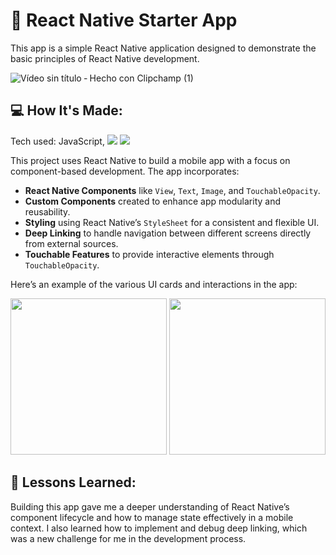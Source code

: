 # 📱 React Native Starter App

This app is a simple React Native application designed to demonstrate the basic principles of React Native development.

![Vídeo sin título ‐ Hecho con Clipchamp (1)](https://github.com/user-attachments/assets/61d4f718-cacc-4443-a2c2-cd5ff2482db2)

## 💻 How It's Made:

Tech used: JavaScript, <img src="https://img.shields.io/badge/TypeScript-007ACC?style=for-the-badge&logo=typescript&logoColor=white"> <img src="https://img.shields.io/badge/React_Native-20232A?style=for-the-badge&logo=react&logoColor=61DAFB" />

This project uses React Native to build a mobile app with a focus on component-based development. The app incorporates:

- **React Native Components** like `View`, `Text`, `Image`, and `TouchableOpacity`.
- **Custom Components** created to enhance app modularity and reusability.
- **Styling** using React Native’s `StyleSheet` for a consistent and flexible UI.
- **Deep Linking** to handle navigation between different screens directly from external sources.
- **Touchable Features** to provide interactive elements through `TouchableOpacity`.

Here’s an example of the various UI cards and interactions in the app:

<img src="https://github.com/user-attachments/assets/149894fd-0b89-4f93-abc4-ae1aef488a92" width="250">
<img src="https://github.com/user-attachments/assets/a855c430-8043-49fb-bf9b-f740e412a385" width="250">

## 🧠 Lessons Learned:

Building this app gave me a deeper understanding of React Native’s component lifecycle and how to manage state effectively in a mobile context. I also learned how to implement and debug deep linking, which was a new challenge for me in the development process.













